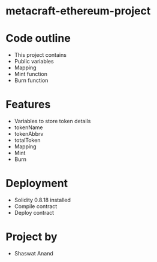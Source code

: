 # metacraft-ethereum-project

# Code outline
- This project contains
-  Public variables
-  Mapping
-  Mint function
-  Burn function 

# Features
- Variables to store token details
- tokenName
- tokenAbbrv
- totalToken
- Mapping
- Mint
- Burn 

# Deployment
- Solidity 0.8.18 installed
- Compile contract
- Deploy contract

# Project by
- Shaswat Anand
